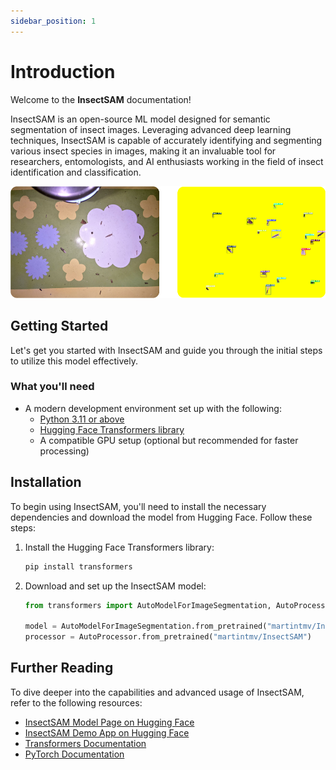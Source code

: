 ```yaml
---
sidebar_position: 1
---
```

# Introduction

Welcome to the **InsectSAM** documentation!

InsectSAM is an open-source ML model designed for semantic segmentation of insect images. Leveraging advanced deep learning techniques, InsectSAM is capable of accurately identifying and segmenting various insect species in images, making it an invaluable tool for researchers, entomologists, and AI enthusiasts working in the field of insect identification and classification.

![Inference 1](../static/img/demo-intro.png)

## Getting Started

Let's get you started with InsectSAM and guide you through the initial steps to utilize this model effectively.

### What you'll need

- A modern development environment set up with the following:
  - [Python 3.11 or above](https://www.python.org/downloads/)
  - [Hugging Face Transformers library](https://huggingface.co/transformers/installation.html)
  - A compatible GPU setup (optional but recommended for faster processing)

## Installation

To begin using InsectSAM, you'll need to install the necessary dependencies and download the model from Hugging Face. Follow these steps:

1. Install the Hugging Face Transformers library:
   ```bash
   pip install transformers
   ```

2. Download and set up the InsectSAM model:
   ```python
   from transformers import AutoModelForImageSegmentation, AutoProcessor

   model = AutoModelForImageSegmentation.from_pretrained("martintmv/InsectSAM")
   processor = AutoProcessor.from_pretrained("martintmv/InsectSAM")
   ```

## Further Reading

To dive deeper into the capabilities and advanced usage of InsectSAM, refer to the following resources:

- [InsectSAM Model Page on Hugging Face](https://huggingface.co/martintmv/InsectSAM)
- [InsectSAM Demo App on Hugging Face](https://huggingface.co/spaces/martintmv/InsectSAM)
- [Transformers Documentation](https://huggingface.co/transformers/)
- [PyTorch Documentation](https://pytorch.org/docs/stable/index.html)